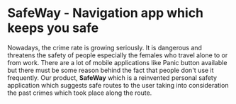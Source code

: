# SafeWay - Navigation app which keeps you safe

Nowadays, the crime rate is growing seriously. It is dangerous and threatens the safety of people especially the females who travel alone to or from work. There are a lot of mobile applications like Panic button available but there must be some reason behind the fact that people don't use it frequently. Our product, <b>SafeWay</b> which is a reinvented personal safety application which suggests safe routes to the user taking into consideration the past crimes which took place along the route.
